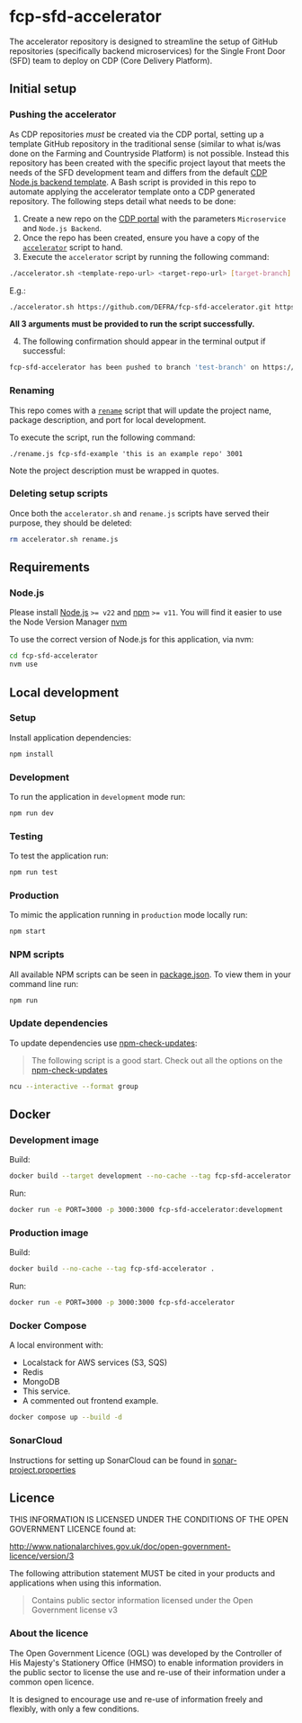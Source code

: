 # fcp-sfd-accelerator

The accelerator repository is designed to streamline the setup of GitHub repositories (specifically backend microservices) for the Single Front Door (SFD) team to deploy on CDP (Core Delivery Platform).

## Initial setup

### Pushing the accelerator

As CDP repositories _must_ be created via the CDP portal, setting up a template GitHub repository in the traditional sense (similar to what is/was done on the Farming and Countryside Platform) is not possible. Instead this repository has been created with the specific project layout that meets the needs of the SFD development team and differs from the default [CDP Node.js backend template](https://github.com/DEFRA/cdp-node-backend-template). A Bash script is provided in this repo to automate applying the accelerator template onto a CDP generated repository. The following steps detail what needs to be done:
1. Create a new repo on the [CDP portal](https://portal.cdp-int.defra.cloud) with the parameters `Microservice` and `Node.js Backend`.
2. Once the repo has been created, ensure you have a copy of the [`accelerator`](./accelerator.sh) script to hand.
3. Execute the `accelerator` script by running the following command:
```Bash
./accelerator.sh <template-repo-url> <target-repo-url> [target-branch]
```
E.g.:
```bash
./accelerator.sh https://github.com/DEFRA/fcp-sfd-accelerator.git https://github.com/DEFRA/fcp-sfd-example.git template-setup
```
**All 3 arguments must be provided to run the script successfully.**

4. The following confirmation should appear in the terminal output if successful:
```bash
fcp-sfd-accelerator has been pushed to branch 'test-branch' on https://github.com/DEFRA/fcp-sfd-example.git
```

### Renaming

This repo comes with a [`rename`](./rename.js) script that will update the project name, package description, and port for local development.

To execute the script, run the following command:
```
./rename.js fcp-sfd-example 'this is an example repo' 3001
```
Note the project description must be wrapped in quotes.

### Deleting setup scripts

Once both the `accelerator.sh` and `rename.js` scripts have served their purpose, they should be deleted:
```bash
rm accelerator.sh rename.js
```

## Requirements

### Node.js

Please install [Node.js](http://nodejs.org/) `>= v22` and [npm](https://nodejs.org/) `>= v11`. You will find it
easier to use the Node Version Manager [nvm](https://github.com/creationix/nvm)

To use the correct version of Node.js for this application, via nvm:

```bash
cd fcp-sfd-accelerator
nvm use
```

## Local development

### Setup

Install application dependencies:

```bash
npm install
```

### Development

To run the application in `development` mode run:

```bash
npm run dev
```

### Testing

To test the application run:

```bash
npm run test
```

### Production

To mimic the application running in `production` mode locally run:

```bash
npm start
```

### NPM scripts

All available NPM scripts can be seen in [package.json](./package.json).
To view them in your command line run:

```bash
npm run
```

### Update dependencies

To update dependencies use [npm-check-updates](https://github.com/raineorshine/npm-check-updates):

> The following script is a good start. Check out all the options on
> the [npm-check-updates](https://github.com/raineorshine/npm-check-updates)

```bash
ncu --interactive --format group
```

## Docker

### Development image

Build:

```bash
docker build --target development --no-cache --tag fcp-sfd-accelerator:development .
```

Run:

```bash
docker run -e PORT=3000 -p 3000:3000 fcp-sfd-accelerator:development
```

### Production image

Build:

```bash
docker build --no-cache --tag fcp-sfd-accelerator .
```

Run:

```bash
docker run -e PORT=3000 -p 3000:3000 fcp-sfd-accelerator
```

### Docker Compose

A local environment with:

- Localstack for AWS services (S3, SQS)
- Redis
- MongoDB
- This service.
- A commented out frontend example.

```bash
docker compose up --build -d
```

### SonarCloud

Instructions for setting up SonarCloud can be found in [sonar-project.properties](./sonar-project.properties)

## Licence

THIS INFORMATION IS LICENSED UNDER THE CONDITIONS OF THE OPEN GOVERNMENT LICENCE found at:

<http://www.nationalarchives.gov.uk/doc/open-government-licence/version/3>

The following attribution statement MUST be cited in your products and applications when using this information.

> Contains public sector information licensed under the Open Government license v3

### About the licence

The Open Government Licence (OGL) was developed by the Controller of His Majesty's Stationery Office (HMSO) to enable
information providers in the public sector to license the use and re-use of their information under a common open
licence.

It is designed to encourage use and re-use of information freely and flexibly, with only a few conditions.
